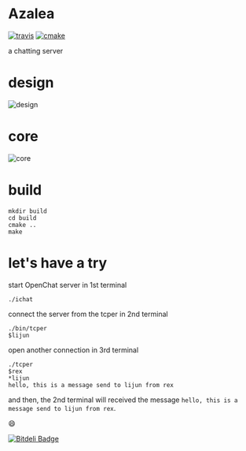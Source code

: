 # Azalea #

[![travis](https://api.travis-ci.org/duguying/Azalea.png)](https://travis-ci.org/duguying/Azalea)
[![cmake](http://www.cmake.org/cmake/img/CMake-logo-triangle-download.jpg)](http://www.cmake.org/)

a chatting server

# design #

![design](https://rawgithub.com/duguying/Azalea/master/docs/design.svg)

# core #
![core](https://rawgithub.com/duguying/Azalea/master/docs/core.svg)

# build #

```shell
mkdir build
cd build
cmake ..
make
```

# let's have a try #

start OpenChat server in 1st terminal
>
```shell
./ichat
```

connect the server from the tcper in 2nd terminal
>
```shell
./bin/tcper
$lijun
```

open another connection in 3rd terminal
>
```shell
./tcper
$rex
*lijun
hello, this is a message send to lijun from rex
```

and then, the 2nd terminal will received the message `hello, this is a message send to lijun from rex`.

:smile:






[![Bitdeli Badge](https://d2weczhvl823v0.cloudfront.net/duguying/azalea/trend.png)](https://bitdeli.com/free "Bitdeli Badge")